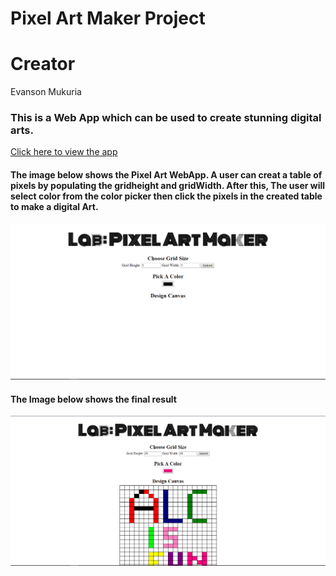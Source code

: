 # Pixel Art Maker Project

# Creator 
Evanson Mukuria

### This is a Web App which can be used to create stunning digital arts.

[Click here to view the app](https://mukuriaevans.github.io/Pixel-Art/)

#### The image below shows the Pixel Art WebApp. A user can creat a table of pixels by populating the gridheight and gridWidth. After this, The user will select color from the color picker then click the pixels in the created table to make a digital Art.
![Home page](https://github.com/mukuriaevans/Pixel-Art/blob/master/Screenshots/Screen_1.PNG)

#### The Image below shows the final result
![Home page](https://github.com/mukuriaevans/Pixel-Art/blob/master/Screenshots/Screen_2.PNG)


